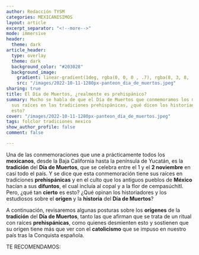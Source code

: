 ```yaml
---
author: Redacción TYSM
categories: MEXICANISIMOS
layout: article
excerpt_separator: "<!--more-->"
mode: immersive
header:
  theme: dark
article_header:
  type: overlay
  theme: dark
  background_color: "#203028"
  background_image:
    gradient: linear-gradient(1deg, rgba(0, 0, 0 , .7), rgba(8, 3, 8, .9))
    src: "/images/2022-10-11-1280px-panteon_dia_de_muertos.jpeg"
sharing: true
title: El Día de Muertos, ¿realmente es prehispánico?
summary: Mucho se habla de que el Día de Muertos que conmemoramos los mexicanos tiene
  sus raíces en las tradiciones prehispánicas, ¿qué dicen los historiadores sobre
  esto?
cover: "/images/2022-10-11-1280px-panteon_dia_de_muertos.jpeg"
tags: folclor tradiciones mexico
show_author_profile: false
comment: false

---
```

Una de las conmemoraciones que une a prácticamente todos los **mexicanos**, desde la Baja California hasta la península de Yucatán, es la **tradición** del **Día de Muertos**, que se celebra entre el 1 y el **2 noviembre** en casi todo el país. Y se dice que esta conmemoración tiene sus raíces en tradiciones **prehispánicas** y en el culto que los antiguos pueblos de **México** hacían a sus **difuntos**, el cual incluía al copal y a la flor de cempasúchitl. Pero, ¿qué tan **cierto** es esto? ¿Qué opinan los historiadores y los estudiosos sobre el **origen** y la **historia** del **Día de Muertos**?

A continuación, revisaremos algunas posturas sobre los **orígenes** de la **tradición** del **Día de Muertos**, tanto las que afirman que se trata de un ritual con raíces **prehispánicas**, como quienes desmienten esto y sostienen que su origen tiene más que ver con el **catolicismo** que se impuso en nuestro país tras la Conquista española.

TE RECOMENDAMOS: